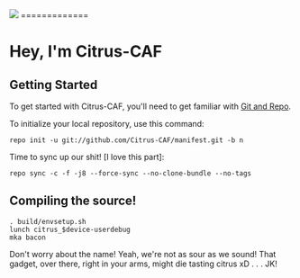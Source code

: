 <img src="https://raw.githubusercontent.com/Citrus-CAF/manifest/m/citrus.png">
=============

Hey, I'm Citrus-CAF
===================


Getting Started
---------------

To get started with Citrus-CAF, you'll need to get familiar with
[Git and Repo](http://source.android.com/download/using-repo).


To initialize your local repository, use this command:


	repo init -u git://github.com/Citrus-CAF/manifest.git -b n



Time to sync up our shit! [I love this part]:

	repo sync -c -f -j8 --force-sync --no-clone-bundle --no-tags

Compiling the source!
---------------------
	. build/envsetup.sh
	lunch citrus_$device-userdebug
	mka bacon

Don't worry about the name! Yeah, we're not as sour as we sound! That gadget, over there, right in your arms, might die tasting citrus xD
.
.
.
JK!
